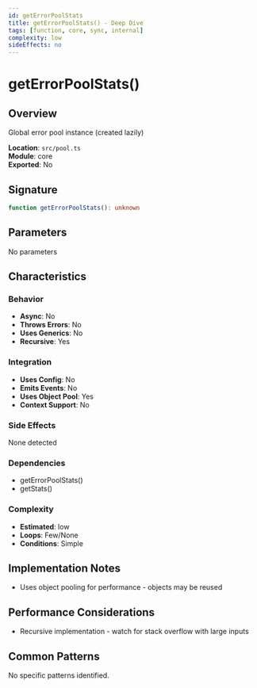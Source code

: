 ```yaml
---
id: getErrorPoolStats
title: getErrorPoolStats() - Deep Dive
tags: [function, core, sync, internal]
complexity: low
sideEffects: no
---
```


# getErrorPoolStats()

## Overview
Global error pool instance (created lazily)

**Location**: `src/pool.ts`  
**Module**: core  
**Exported**: No  

## Signature
```typescript
function getErrorPoolStats(): unknown
```

## Parameters
No parameters

## Characteristics

### Behavior
- **Async**: No
- **Throws Errors**: No
- **Uses Generics**: No
- **Recursive**: Yes

### Integration
- **Uses Config**: No
- **Emits Events**: No
- **Uses Object Pool**: Yes
- **Context Support**: No

### Side Effects
None detected

### Dependencies
- getErrorPoolStats()
- getStats()

### Complexity
- **Estimated**: low
- **Loops**: Few/None
- **Conditions**: Simple



## Implementation Notes
- Uses object pooling for performance - objects may be reused

## Performance Considerations
- Recursive implementation - watch for stack overflow with large inputs

## Common Patterns
No specific patterns identified.
